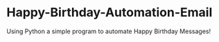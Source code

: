 # Happy-Birthday-Automation-Email

Using Python a simple program to automate Happy Birthday Messages!
